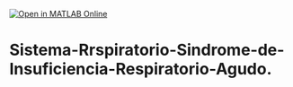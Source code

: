 [![Open in MATLAB Online](https://www.mathworks.com/images/responsive/global/open-in-matlab-online.svg)](https://matlab.mathworks.com/open/github/v1?repo=Eliaslozadam/Sistema-Rrspiratorio-Sindrome-de-Insuficiencia-Respiratorio-Agudo)

# Sistema-Rrspiratorio-Sindrome-de-Insuficiencia-Respiratorio-Agudo.
